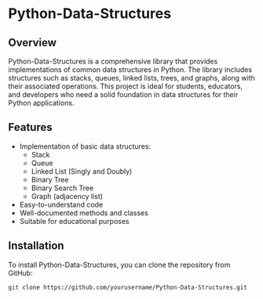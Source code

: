 # Python-Data-Structures

## Overview
Python-Data-Structures is a comprehensive library that provides implementations of common data structures in Python. The library includes structures such as stacks, queues, linked lists, trees, and graphs, along with their associated operations. This project is ideal for students, educators, and developers who need a solid foundation in data structures for their Python applications.

## Features
- Implementation of basic data structures:
  - Stack
  - Queue
  - Linked List (Singly and Doubly)
  - Binary Tree
  - Binary Search Tree
  - Graph (adjacency list)
- Easy-to-understand code
- Well-documented methods and classes
- Suitable for educational purposes

## Installation
To install Python-Data-Structures, you can clone the repository from GitHub:

```bash
git clone https://github.com/yourusername/Python-Data-Structures.git
